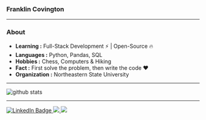 ### Franklin Covington 
---------------------------------------------------------------------------------------------------------------------------------------------------------------------------------
### About

-  **Learning :** Full-Stack Development :zap: | Open-Source :fire:	
-  **Languages :** Python, Pandas, SQL
-  **Hobbies :** Chess, Computers & Hiking 
-  **Fact :** First solve the problem, then write the code :heart: 
-  **Organization :** Northeastern State University

---------------------------------------------------------------------------------------------------------------------------------------------------------------------------------

![github stats](https://github-readme-stats.vercel.app/api?username=FrankieBoyC&show_icons=true)

---------------------------------------------------------------------------------------------------------------------------------------------------------------------------------
<div id="badges">
  <a href="https://www.linkedin.com/in/franklintcovington/">
    <img src="https://img.shields.io/badge/LinkedIn-blue?style=for-the-badge&logo=linkedin&logoColor=white" alt="LinkedIn Badge"/>
  </a>
  <a href="https://leetcode.com/FrankieBoyC/">
    <img src="https://img.shields.io/badge/LeetCode-FFA116.svg?style=for-the-badge&logo=LeetCode&logoColor=white"/>
  </a>
  <img src="https://img.shields.io/badge/Gmail-D14836?style=for-the-badge&logo=gmail&logoColor=white"/>
</div>
